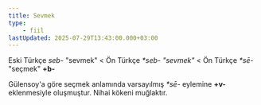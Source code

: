 ```yaml
---
title: Sevmek
type:
    - fiil
lastUpdated: 2025-07-29T13:43:00.000+03:00
---
```

Eski Türkçe _seb-_ "sevmek" < Ön Türkçe _*seb- "sevmek"_ < Ön Türkçe _*sē-_ "seçmek" **+b-**

Gülensoy'a göre seçmek anlamında varsayılmış _*sē-_ eylemine **+v-** eklenmesiyle oluşmuştur. Nihai kökeni muğlaktır.
